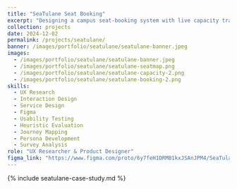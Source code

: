```yaml
---
title: "SeaTulane Seat Booking"
excerpt: "Designing a campus seat-booking system with live capacity tracking, reservations, and reminders for Tulane libraries."
collection: projects
date: 2024-12-02
permalink: /projects/seatulane/
banner: /images/portfolio/seatulane/seatulane-banner.jpeg
images:
  - /images/portfolio/seatulane/seatulane-banner.jpeg
  - /images/portfolio/seatulane/seatulane-seatmap.png
  - /images/portfolio/seatulane/seatulane-capacity-2.png
  - /images/portfolio/seatulane/seatulane-booking-2.png
skills:
  - UX Research
  - Interaction Design
  - Service Design
  - Figma
  - Usability Testing
  - Heuristic Evaluation
  - Journey Mapping
  - Persona Development
  - Survey Analysis
role: "UX Researcher & Product Designer"
figma_link: "https://www.figma.com/proto/6y7feH1DRMB1kxJSAnJPM4/SeaTulane?node-id=1-206&p=f&t=YGip2RKONtXyATRL-1&scaling=scale-down&content-scaling=fixed&page-id=0%3A1&starting-point-node-id=1%3A206&show-proto-sidebar=1"
---
```


{% include seatulane-case-study.md %}
